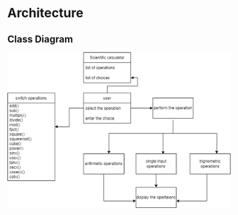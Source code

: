 # Architecture
## Class Diagram
![alt text](https://github.com/keerthanaBaskar/M1_Scientific_Calculator/blob/main/2_Architecture/StructuralDiagram/classdiagram.drawio.png)
